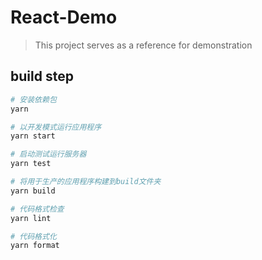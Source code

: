 # React-Demo

> This project serves as a reference for demonstration

## build step

```bash
# 安装依赖包
yarn

# 以开发模式运行应用程序
yarn start

# 启动测试运行服务器
yarn test

# 将用于生产的应用程序构建到build文件夹
yarn build

# 代码格式检查
yarn lint

# 代码格式化
yarn format
```
